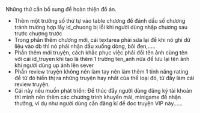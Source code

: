 Những thứ cần bổ sung để hoàn thiện đồ án.
 + Thêm một trường số thứ tự vào table chương để đánh dấu số chương tránh trường hợp lấy id_chuong bị lỗi khi người dùng nhập chương sau trước chương trước
 + Trong phần thêm chương mới, cái textarea phải sửa lại để khi nó ghi dữ liệu vào db thì nó phải nhận dấu xuống dòng, bôi đen,.....
 + Phần thêm mới truyện, cách khắc phục việc phải đổi tên ảnh cùng tên với cái id_truyen khi tạo là thêm 1 trường ten_anh nữa để lưu lại tên ảnh khi người dùng up ảnh lên sever
 + Phần review truyện không nên làm tay nên làm thêm 1 tính năng rating để từ đó hiển thị ra những truyện hay nhất của thể loại đó, từ đấy làm cái review truyện.
 + Cái này nếu muốn phát triển: Để thúc đẩy người dùng đăng ký tài khoản thì mình nên thêm các chương trình khuyến mãi, minigame để nhận thưởng, ví dụ như người dùng cần đăng kí để đọc truyện VIP này......
